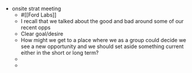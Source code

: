 - onsite strat meeting
	- #[[Ford Labs]]
	- I recall that we talked about the good and bad around some of our recent opps
	- Clear goal/desire
	- How might we get to a place where we as a group could decide we see a new opportunity and we should set aside something current either in the short or long term?
	-
	-